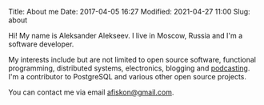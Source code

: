 Title: About me
Date: 2017-04-05 16:27
Modified: 2021-04-27 11:00
Slug: about

Hi! My name is Aleksander Alekseev. I live in Moscow, Russia and I'm a software
developer.

My interests include but are not limited to open source software, functional
programming, distributed systems, electronics, blogging and
[podcasting](http://devzen.ru/). I'm a contributor to PostgreSQL and
various other open source projects.

You can contact me via email [afiskon@gmail.com](mailto:afiskon@gmail.com).
